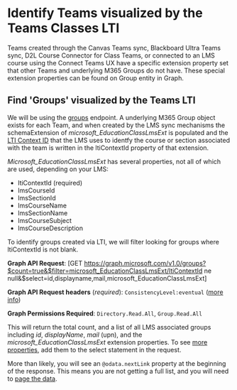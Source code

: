 # Identify Teams visualized by the Teams Classes LTI
Teams created through the Canvas Teams sync, Blackboard Ultra Teams sync, D2L Course Connector for Class Teams, or connected to an LMS course using the Connect Teams UX have a specific extension property set that other Teams and underlying M365 Groups do not have. These special extension properties can be found on Group entity in Graph.

## Find 'Groups' visualized by the Teams LTI
We will be using the [groups](https://docs.microsoft.com/en-us/graph/api/group-list?view=graph-rest-1.0&tabs=http) endpoint. A underlying M365 Group object exists for each Team, and when created by the LMS sync mechanisms the schemaExtension of _microsoft_EducationClassLmsExt_ is populated and the [LTI Context ID](https://www.imsglobal.org/spec/lti/v1p3/#lti-context-variable) that the LMS uses to identfy the course or section associated with the team is written in the ltiContextId property of that extension.

_Microsoft_EducationClassLmsExt_ has several properties, not all of which are used, depending on your LMS:
- ltiContextId (required)
- lmsCourseId
- lmsSectionId
- lmsCourseName
- lmsSectionName
- lmsCourseSubject
- lmsCourseDescription

To identify groups created via LTI, we will filter looking for groups where ltiContextId is not blank.

**Graph API Request**: 
[GET https://graph.microsoft.com/v1.0/groups?$count=true&$filter=microsoft_EducationClassLmsExt/ltiContextId ne null&$select=id,displayname,mail,microsoft_EducationClassLmsExt]

**Graph API Request headers** (_required_): `ConsistencyLevel:eventual` ([more info](https://docs.microsoft.com/en-us/graph/aad-advanced-queries?view=graph-rest-1.0&tabs=http))

**Graph Permissions Required**: `Directory.Read.All`, `Group.Read.All`


This will return the total count, and a list of all LMS associated groups including  _id_, _displayName_, _mail_ (upn), and the _microsoft_EducationClassLmsExt_ extension properties. To see [more properties](https://docs.microsoft.com/en-us/graph/api/resources/group?view=graph-rest-1.0#properties), add them to the select statement in the request.

More than likely, you will see an `@odata.nextLink` property at the beginning of the response. This means you are not getting a full list, and you will need to [page the data](https://docs.microsoft.com/en-us/graph/paging).  

